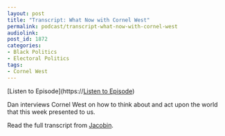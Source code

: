 ```yaml
---
layout: post
title: "Transcript: What Now with Cornel West"
permalink: podcast/transcript-what-now-with-cornel-west
audiolink: 
post_id: 1872
categories: 
- Black Politics
- Electoral Politics
tags: 
- Cornel West
---
```


[Listen to Episode](https://<a class="btn btn-theme-primary" href="https://www.thedigradio.com/podcast/what-now-with-cornel-west/">Listen to Episode</a>)

Dan interviews Cornel West on how to think about and act upon the world that this week presented to us.

Read the full transcript from 
[Jacobin](https://jacobinmag.com/2020/12/cornel-west-interview-bernie-black-lives-matter).